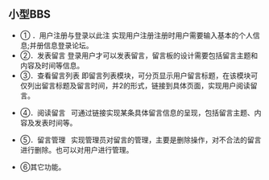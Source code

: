 ## 小型BBS
  - ①	．用户注册与登录以此注
  实现用户注册注册时用户需要输入基本的个人信息;并册信息登录论坛。 
  - ②．发表留言
  登录用户才可以发表留言，留言板的设计需要包括留言主题和内容及时间等信息。 
  - ③．查看留言列表
  即留言列表模块，可分页显示用户留言标题，在该模块可仅列出留言标题及留言时间，并2的形式，链接到具体页面，实现用户阅读留言。
  + ④．阅读留言 
  可通过链接实现某条具体留言信息的呈现，包括留言主题、内容及发表时间等。
  * ⑤．留言管理 
  实现管理员对留言的管理，主要是删除操作，对不合法的留言进行删除。也可以对用户进行管理。
  + ⑥其它功能。   
 
  
